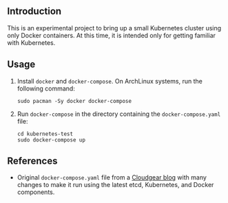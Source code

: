 ## Introduction
This is an experimental project to bring up a small Kubernetes cluster using only Docker containers. At
this time, it is intended only for getting familiar with Kubernetes.

## Usage
1. Install `docker` and `docker-compose`. On ArchLinux systems, run the following command:

    ```
    sudo pacman -Sy docker docker-compose
    ```

2. Run `docker-compose` in the directory containing the `docker-compose.yaml` file:

    ```
    cd kubernetes-test
    sudo docker-compose up
    ```

## References

* Original `docker-compose.yaml` file from a [Cloudgear blog](https://www.cloudgear.net/blog/2015/5-minutes-kubernetes-setup/)
  with many changes to make it run using the latest etcd, Kubernetes, and Docker components.
